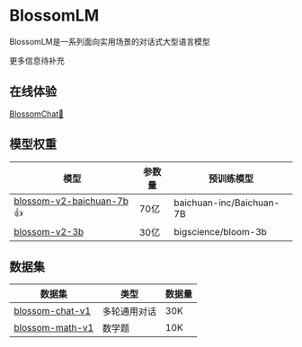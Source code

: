 # BlossomLM

BlossomLM是一系列面向实用场景的对话式大型语言模型

更多信息待补充

## 在线体验

[BlossomChat🚀](https://chat.rainng.com/)

## 模型权重

| 模型                                                         | 参数量 | 预训练模型               |
| ------------------------------------------------------------ | ------ | ------------------------ |
| [blossom-v2-baichuan-7b](https://huggingface.co/Azure99/blossom-v2-baichuan-7b)👍 | 70亿   | baichuan-inc/Baichuan-7B |
| [blossom-v2-3b](https://huggingface.co/Azure99/blossom-v2-3b) | 30亿   | bigscience/bloom-3b      |

## 数据集

| 数据集                                                       | 类型         | 数据量 |
| ------------------------------------------------------------ | ------------ | ------ |
| [blossom-chat-v1](https://huggingface.co/datasets/Azure99/blossom-chat-v1) | 多轮通用对话 | 30K    |
| [blossom-math-v1](https://huggingface.co/datasets/Azure99/blossom-math-v1) | 数学题       | 10K    |

